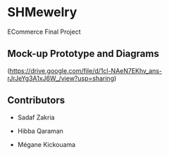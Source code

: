 # SHMewelry
ECommerce Final Project

## Mock-up Prototype and Diagrams
(https://drive.google.com/file/d/1cl-NAeN7EKhv_ans-rJrJeYg3A1xJ6W_/view?usp=sharing)

## Contributors
- Sadaf Zakria 
* Hibba Qaraman
+ Mégane Kickouama
